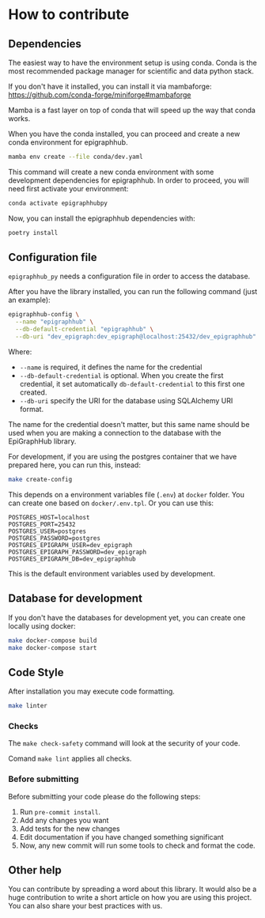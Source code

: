 # How to contribute

## Dependencies

The easiest way to have the environment setup is using conda.
Conda is the most recommended package manager for scientific
and data python stack.

If you don't have it installed, you can install it via mambaforge:
https://github.com/conda-forge/miniforge#mambaforge

Mamba is a fast layer on top of conda that will speed up the way that
conda works.

When you have the conda installed, you can proceed and create
a new conda environment for epigraphhub.

```bash
mamba env create --file conda/dev.yaml
```

This command will create a new conda environment with some development
dependencies for epigraphhub. In order to proceed, you will need first
activate your environment:

```bash
conda activate epigraphhubpy
```

Now, you can install the epigraphhub dependencies with:

```bash
poetry install
```

## Configuration file

`epigraphhub_py` needs a configuration file in order to access the database.

After you have the library installed, you can run the following command
(just an example):

```bash
epigraphhub-config \
  --name "epigraphhub" \
  --db-default-credential "epigraphhub" \
  --db-uri "dev_epigraph:dev_epigraph@localhost:25432/dev_epigraphhub"
```

Where:

- `--name` is required, it defines the name for the credential
- `--db-default-credential` is optional. When you create the first credential,
  it set automatically `db-default-credential` to this first one created.
- `--db-uri` specify the URI for the database using SQLAlchemy URI format.

The name for the credential doesn't matter, but this same name should be
used when you are making a connection to the database with the EpiGraphHub library.

For development, if you are using the postgres container that we have
prepared here, you can run this, instead:

```bash
make create-config
```

This depends on a environment variables file (`.env`) at `docker` folder.
You can create one based on `docker/.env.tpl`. Or you can use this:

```
POSTGRES_HOST=localhost
POSTGRES_PORT=25432
POSTGRES_USER=postgres
POSTGRES_PASSWORD=postgres
POSTGRES_EPIGRAPH_USER=dev_epigraph
POSTGRES_EPIGRAPH_PASSWORD=dev_epigraph
POSTGRES_EPIGRAPH_DB=dev_epigraphhub
```

This is the default environment variables used by development.

## Database for development

If you don't have the databases for development yet,
you can create one locally using docker:

```bash
make docker-compose build
make docker-compose start
```

## Code Style

After installation you may execute code formatting.

```bash
make linter
```

### Checks

The `make check-safety` command will look at the security of your code.

Comand `make lint` applies all checks.

### Before submitting

Before submitting your code please do the following steps:

1. Run `pre-commit install`.
1. Add any changes you want
1. Add tests for the new changes
1. Edit documentation if you have changed something significant
1. Now, any new commit will run some tools to check and format the code.


## Other help

You can contribute by spreading a word about this library.
It would also be a huge contribution to write
a short article on how you are using this project.
You can also share your best practices with us.
